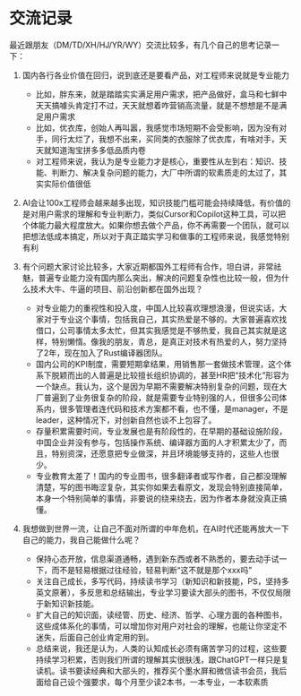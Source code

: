 # 交流记录

最近跟朋友（DM/TD/XH/HJ/YR/WY）交流比较多，有几个自己的思考记录一下：

1. 国内各行各业价值在回归，说到底还是要看产品，对工程师来说就是专业能力

   * 比如，胖东来，就是踏踏实实满足用户需求，把产品做好，盒马和七鲜中天天搞噱头肯定打不过，天天就想着咋营销高流量，就是不想想是不是满足用户需求
   * 比如，优衣库，创始人再叫嚣，我感觉市场短期不会受影响，因为没有对手，同行太烂了，我想不出来，买同类的衣服除了优衣库，有啥对手，天天就知道淘宝拼多多低品质内卷
   * 对工程师来说，我认为是专业能力才是核心，重要性从左到右：知识、技能、判断力、解决复杂问题的能力，大厂中所谓的软素质走的太过了，其实实际价值很低

2. AI会让100x工程师会越来越多出现，知识技能门槛可能会持续降低，有价值的是对用户需求的理解和专业判断力，类似Cursor和Copilot这种工具，可以把个体能力最大程度放大。如果你想去做个产品，你不再需要一个团队，就可以把想法低成本搞定，所以对于真正踏实学习和做事的工程师来说，我感觉特别有利

3. 有个问题大家讨论比较多，大家近期都国外工程师有合作，坦白讲，非常祛魅，普遍专业能力没有国内那么突出，解决的问题复杂性也比较一般，但为什么技术大牛、牛逼的项目、前沿创新都在国外出现？

   * 对专业能力的重视性和投入度，中国人比较喜欢理想浪漫，但说实话，大家对于专业这个事情，包括我自己，其实热爱是不够的。大家普遍喜欢找借口，公司事情太多太忙，但其实我感觉是不够热爱，我自己其实就是这样，特别懒惰。像我的朋友，青总，是真正对技术有热爱的人，努力坚持了2年，现在加入了Rust编译器团队。
   * 国内公司的KPI制度，需要短期拿结果，用销售那一套做技术管理，这个体系下脱颖而出的人普遍是比较擅长组织协调的，甚至HR把“技术化”形容为一个缺点。我认为，这个是因为早期不需要解决特别复杂的问题，现在大厂普遍到了业务很复杂的阶段，就是需要专业特别强的人，但很多公司体系内，很多管理者连代码和技术方案都不看，也不懂，是manager，不是leader，这种情况下，对创新自然也谈不上包容了。
   * 存量积累需要时间，专业发展也是有阶段性的，在早期的基础设施阶段，中国企业并没有参与，包括操作系统、编译器方面的人才积累太少了，而且，特别资深，还愿意把专业做深，并且环境能够支持的，这些人也很少。
   * 专业教育太差了！国内的专业图书，很多翻译者或写作者，自己都没理解清楚，写的图书晦涩复杂，其实你如果去看原文，发现会特别直接简单，本身一个特别简单的事情，非要说的绕来绕去，因为作者本身就没真正搞懂。

4. 我想做到世界一流，让自己不面对所谓的中年危机，在AI时代还能再放大一下自己的能力，我自己能做什么呢？

   * 保持心态开放，信息渠道通畅，遇到新东西或者不熟悉的，要去动手试一下，而不是轻易根据过往经验，轻易判断“这不就是那个xxx吗”
   * 关注自己成长，多写代码，持续读书学习（新知识和新技能，PS，坚持多英文原著），多反思和总结输出，专业学习要读大部头的图书，不仅仅局限于新知识新技能。
   * 扩大自己的知识面，读经管、历史、经济、哲学、心理方面的各种图书，这些成体系化的事情，可以增加你对用户对社会的理解，也能让你坚定不迷失，后面自己创业肯定用的到。
   * 总结来说，我还是认为，人类的认知成长必须有痛苦学习的过程，这些要持续学习积累，否则我们所谓的理解其实很肤浅，跟ChatGPT一样只是复读机。读书要读经典和大部头的，推荐买个墨水屏和微信读书会员，我后面给自己设个强要求，每个月至少读2本书，一本专业，一本软素质

